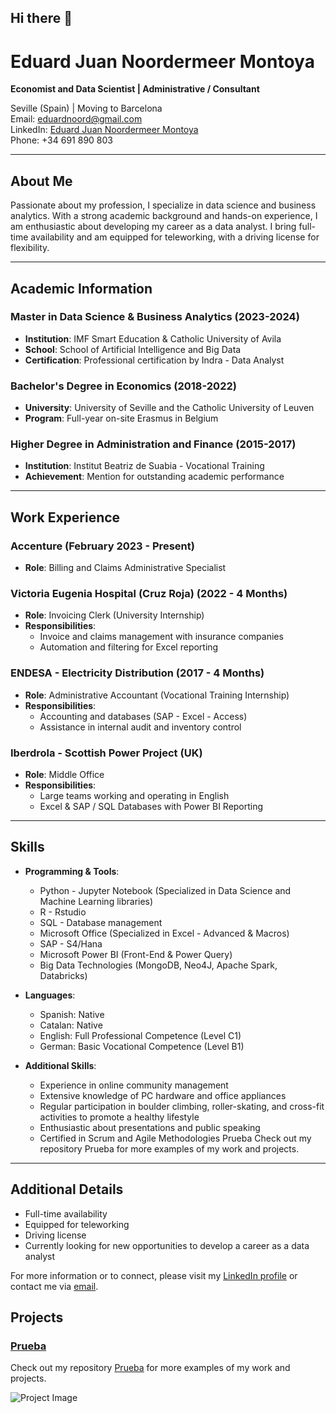 ## Hi there 👋

# Eduard Juan Noordermeer Montoya

**Economist and Data Scientist | Administrative / Consultant**

Seville (Spain) | Moving to Barcelona  
Email: [eduardnoord@gmail.com](mailto:eduardnoord@gmail.com)  
LinkedIn: [Eduard Juan Noordermeer Montoya](https://www.linkedin.com/in/eduard-juan-noordermeer-montoya-513179107/)  
Phone: +34 691 890 803  

---

## About Me

Passionate about my profession, I specialize in data science and business analytics. With a strong academic background and hands-on experience, I am enthusiastic about developing my career as a data analyst. I bring full-time availability and am equipped for teleworking, with a driving license for flexibility.

---

## Academic Information

### Master in Data Science & Business Analytics (2023-2024)
- **Institution**: IMF Smart Education & Catholic University of Avila
- **School**: School of Artificial Intelligence and Big Data
- **Certification**: Professional certification by Indra - Data Analyst

### Bachelor's Degree in Economics (2018-2022)
- **University**: University of Seville and the Catholic University of Leuven
- **Program**: Full-year on-site Erasmus in Belgium

### Higher Degree in Administration and Finance (2015-2017)
- **Institution**: Institut Beatriz de Suabia - Vocational Training
- **Achievement**: Mention for outstanding academic performance

---

## Work Experience

### Accenture (February 2023 - Present)
- **Role**: Billing and Claims Administrative Specialist

### Victoria Eugenia Hospital (Cruz Roja) (2022 - 4 Months)
- **Role**: Invoicing Clerk (University Internship)
- **Responsibilities**:
  - Invoice and claims management with insurance companies
  - Automation and filtering for Excel reporting

### ENDESA - Electricity Distribution (2017 - 4 Months)
- **Role**: Administrative Accountant (Vocational Training Internship)
- **Responsibilities**:
  - Accounting and databases (SAP - Excel - Access)
  - Assistance in internal audit and inventory control

### Iberdrola - Scottish Power Project (UK)
- **Role**: Middle Office
- **Responsibilities**:
  - Large teams working and operating in English
  - Excel & SAP / SQL Databases with Power BI Reporting

---

## Skills

- **Programming & Tools**:
  - Python - Jupyter Notebook (Specialized in Data Science and Machine Learning libraries)
  - R - Rstudio
  - SQL - Database management
  - Microsoft Office (Specialized in Excel - Advanced & Macros)
  - SAP - S4/Hana
  - Microsoft Power BI (Front-End & Power Query)
  - Big Data Technologies (MongoDB, Neo4J, Apache Spark, Databricks)

- **Languages**:
  - Spanish: Native
  - Catalan: Native
  - English: Full Professional Competence (Level C1)
  - German: Basic Vocational Competence (Level B1)

- **Additional Skills**:
  - Experience in online community management
  - Extensive knowledge of PC hardware and office appliances
  - Regular participation in boulder climbing, roller-skating, and cross-fit activities to promote a healthy lifestyle
  - Enthusiastic about presentations and public speaking
  - Certified in Scrum and Agile Methodologies
Prueba
Check out my repository Prueba for more examples of my work and projects.
---

## Additional Details

- Full-time availability
- Equipped for teleworking
- Driving license
- Currently looking for new opportunities to develop a career as a data analyst

For more information or to connect, please visit my [LinkedIn profile](https://www.linkedin.com/in/eduard-juan-noordermeer-montoya-513179107/) or contact me via [email](mailto:eduardnoord@gmail.com).
## Projects

### [Prueba](https://github.com/EduardNoord/Prueba)
Check out my repository [Prueba](https://github.com/EduardNoord/Prueba) for more examples of my work and projects.

![Project Image](https://via.placeholder.com/600x400.png?text=Project+Image)
<!--
**EduardNoord/EduardNoord** is a ✨ _special_ ✨ repository because its `README.md` (this file) appears on your GitHub profile.

Here are some ideas to get you started:

- 🔭 I’m currently working on ...
- 🌱 I’m currently learning ...
- 👯 I’m looking to collaborate on ...
- 🤔 I’m looking for help with ...
- 💬 Ask me about ...
- 📫 How to reach me: ...
- 😄 Pronouns: ...
- ⚡ Fun fact: ...
-->

